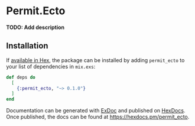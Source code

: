 # Permit.Ecto

**TODO: Add description**

## Installation

If [available in Hex](https://hex.pm/docs/publish), the package can be installed
by adding `permit_ecto` to your list of dependencies in `mix.exs`:

```elixir
def deps do
  [
    {:permit_ecto, "~> 0.1.0"}
  ]
end
```

Documentation can be generated with [ExDoc](https://github.com/elixir-lang/ex_doc)
and published on [HexDocs](https://hexdocs.pm). Once published, the docs can
be found at <https://hexdocs.pm/permit_ecto>.


